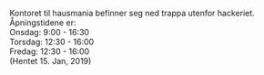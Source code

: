 Kontoret til hausmania befinner seg ned trappa utenfor hackeriet.  
Åpningstidene er:  
Onsdag: 9:00 - 16:30  
Torsdag: 12:30 - 16:00  
Fredag: 12:30 - 16:00  
(Hentet 15. Jan, 2019)